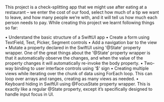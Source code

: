 This project is a check-splitting app that we might use after eating at a restaurant – we enter the cost of our food, select how much of a tip we want to leave, and how many people we’re with, and it will tell us how much each person needs to pay. While creating this project we learnt following things so far:

• Understand the basic structure of a SwiftUI app
• Create a form using TextField, Text, Picker, Segment controls
• Add a navigation bar to the view
• Mutate a property declared in the SwiftUI using '@State' property wrapper. One of the great things about the '@State' property wrapper is that it automatically observe the changes, and when the value of the property changes it will automatically re-invoke the body property.
• Two-way binding to user interface controls using '$' sign
• Creating multiple views while iterating over the chunk of data using ForEach loop. This can loop over arrays and ranges, creating as many views as needed.
• Keyboard hiding in SwiftUI using @FocusState property wrapper. This is exactly like a regular @State property, except it’s specifically designed to handle input focus in UI.



